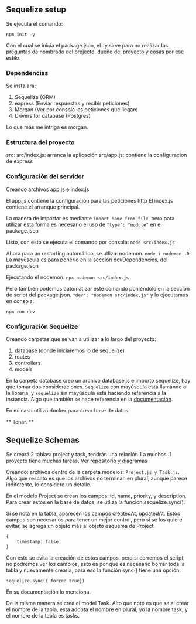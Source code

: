 ## Sequelize setup

Se ejecuta el comando: 
    
    npm init -y 

Con el cual se inicia el package.json, el `-y` sirve para no realizar las
preguntas de nombrado del projecto, dueño del proyecto y cosas por ese estilo.

### Dependencias

Se instalará:

1. Sequelize (ORM)
2. express (Enviar respuestas y recibir peticiones)
3. Morgan (Ver por consola las peticiones que llegan)
4. Drivers for database (Postgres)

Lo que más me intriga es morgan.

### Estructura del proyecto

src:
src/index.js: arranca la aplicación
src/app.js: contiene la configuracion de express

### Configuración del servidor 

Creando archivos app.js e index.js

El app.js contiene la configuración para las peticiones http
El index.js contiene el arranque principal.

La manera de importar es mediante `import name from file`, pero para utilizar esta
forma es necesario el uso de `"type": "module"` en el package.json

Listo, con esto se ejecuta el comando por consola: `node src/index.js`

Ahora para un restarting automático, se utliza: nodemon. `node i nodemon -D` La mayúscula
es para ponerlo en la sección devDependencies, del package.json

Ejecutando el nodemon: `npx nodemon src/index.js`

Pero también podemos automatizar este comando poniéndolo en la sección de script del
package.json. `"dev": "nodemon src/index.js"` y lo ejecutamos en consola: 

    npm run dev

### Configuración Sequelize

Creando carpetas que se van a utilizar a lo largo del proyecto: 

1. database (donde iniciaremos lo de sequelize)
2. routes
3. controllers
4. models

En la carpeta database creo un archivo database.js e importo sequelize, hay que tomar
dos consideraciones. `Sequelize` con mayúscula está llamando a la librería, y `sequelize`
sin mayúscula está haciendo referencia a la instancia. Algo que también se hace referencia
en la [documentación](https://sequelize.org/docs/v6/getting-started/#terminology-convention).

En mi caso utilizo docker para crear base de datos.

** llenar. **

## Sequelize Schemas

Se creará 2 tablas: project y task, tendrán una relación 1 a muchos. 1 proyecto tiene muchas tareas. [Ver repositorio y diagramas](https://github.com/FaztWeb/nodejs-sequelize-restapi-postgres)

Creando: archivos dentro de la carpeta modelos: `Project.js y Task.js`. Algo que rescato es que los archivos no terminan en plural, aunque parece indiferente, lo considero un detalle. 

En el modelo Project se crean los campos: id, name, priority, y description. Para crear estos en la base de datos, se utliza la funcion
sequelize.sync(). 

Si se nota en la tabla, aparecen los campos createdAt, updatedAt. Estos
campos son necesarios para tener un mejor control, pero si se los quiere
evitar, se agrega un objeto más al objeto esquema de Project. 

    {
        timestamp: false
    }

Con esto se evita la creación de estos campos, pero si corremos el script, no podremos ver los cambios, esto es por que es necesario borrar
toda la tabla y nuevamente crearla, para eso la función sync() tiene una
opción. 

    sequelize.sync({ force: true})

En su documentación lo menciona. 

De la misma manera se crea el model Task. Alto que noté es que se al
crear el nombre de la tabla, esta adopta el nombre en plural, yo la
nombre task, y el nombre de la tabla es tasks. 

